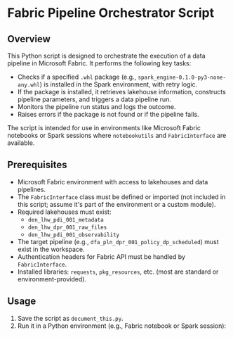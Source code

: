 # Fabric Pipeline Orchestrator Script

## Overview
This Python script is designed to orchestrate the execution of a data pipeline in Microsoft Fabric. It performs the following key tasks:
- Checks if a specified `.whl` package (e.g., `spark_engine-0.1.0-py3-none-any.whl`) is installed in the Spark environment, with retry logic.
- If the package is installed, it retrieves lakehouse information, constructs pipeline parameters, and triggers a data pipeline run.
- Monitors the pipeline run status and logs the outcome.
- Raises errors if the package is not found or if the pipeline fails.

The script is intended for use in environments like Microsoft Fabric notebooks or Spark sessions where `notebookutils` and `FabricInterface` are available.

## Prerequisites
- Microsoft Fabric environment with access to lakehouses and data pipelines.
- The `FabricInterface` class must be defined or imported (not included in this script; assume it's part of the environment or a custom module).
- Required lakehouses must exist:
  - `den_lhw_pdi_001_metadata`
  - `den_lhw_dpr_001_raw_files`
  - `den_lhw_pdi_001_observability`
- The target pipeline (e.g., `dfa_pln_dpr_001_policy_dp_scheduled`) must exist in the workspace.
- Authentication headers for Fabric API must be handled by `FabricInterface`.
- Installed libraries: `requests`, `pkg_resources`, etc. (most are standard or environment-provided).

## Usage
1. Save the script as `document_this.py`.
2. Run it in a Python environment (e.g., Fabric notebook or Spark session):
